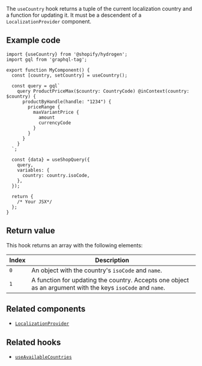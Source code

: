 <!-- This file is generated from source code in the Shopify/hydrogen repo. Edit the files in /packages/hydrogen/src/hooks/useCountry and run 'yarn generate-docs' at the root of this repo. For more information, refer to https://github.com/Shopify/shopify-dev/blob/master/content/internal/operations/hydrogen-reference-docs.md. -->

The `useCountry` hook returns a tuple of the current localization country and a function for updating it.
It must be a descendent of a `LocalizationProvider` component.

## Example code

```tsx
import {useCountry} from '@shopify/hydrogen';
import gql from 'graphql-tag';

export function MyComponent() {
  const [country, setCountry] = useCountry();

  const query = gql`
    query ProductPriceMax($country: CountryCode) @inContext(country: $country) {
      productByHandle(handle: "1234") {
        priceRange {
          maxVariantPrice {
            amount
            currencyCode
          }
        }
      }
    }
  `;

  const {data} = useShopQuery({
    query,
    variables: {
      country: country.isoCode,
    },
  });

  return {
    /* Your JSX*/
  };
}
```

## Return value

This hook returns an array with the following elements:

| Index | Description                                                                                                |
| ----- | ---------------------------------------------------------------------------------------------------------- |
| `0`   | An object with the country's `isoCode` and `name`.                                                         |
| `1`   | A function for updating the country. Accepts one object as an argument with the keys `isoCode` and `name`. |

## Related components

- [`LocalizationProvider`](/api/hydrogen/components/localization/localizationprovider)

## Related hooks

- [`useAvailableCountries`](/api/hydrogen/hooks/localization/useavailablecountries)
